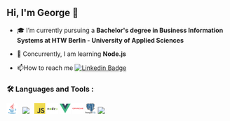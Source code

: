 
## Hi, I'm George 👋

<!-- I'm a a forever student -->

- :mortar_board: I’m currently pursuing a **Bachelor's degree in Business Information Systems at HTW Berlin - University of Applied Sciences**

- :seedling: Concurrently, I am learning **Node.js**

- :mailbox:How to reach me  [![Linkedin Badge](https://img.shields.io/badge/-LinkedIn-blue?style=flat&logo=Linkedin&logoColor=white)](https://www.linkedin.com/in/george-slight-neira/)


### :hammer_and_wrench: Languages and Tools :
<p align="left">
 <code><img height="25" src="https://raw.githubusercontent.com/devicons/devicon/master/icons/java/java-original.svg"> </code>
 <code><img height="25" src="https://www.vectorlogo.zone/logos/springio/springio-icon.svg"> </code>
 <code><img height="25" src="https://raw.githubusercontent.com/github/explore/80688e429a7d4ef2fca1e82350fe8e3517d3494d/topics/javascript/javascript.png"></code>
 <code><img height="25" src="https://raw.githubusercontent.com/devicons/devicon/master/icons/nodejs/nodejs-original-wordmark.svg"></code>
 <code><img height="25" src="https://raw.githubusercontent.com/github/explore/80688e429a7d4ef2fca1e82350fe8e3517d3494d/topics/vue/vue.png"></code>
 <code><img height="25" src="https://raw.githubusercontent.com/devicons/devicon/master/icons/oracle/oracle-original.svg"></code>
 <code><img height="25" src="https://raw.githubusercontent.com/devicons/devicon/master/icons/postgresql/postgresql-original-wordmark.svg"></code>
 <code><img height="25" src="https://www.vectorlogo.zone/logos/git-scm/git-scm-icon.svg"></code>
</p>
